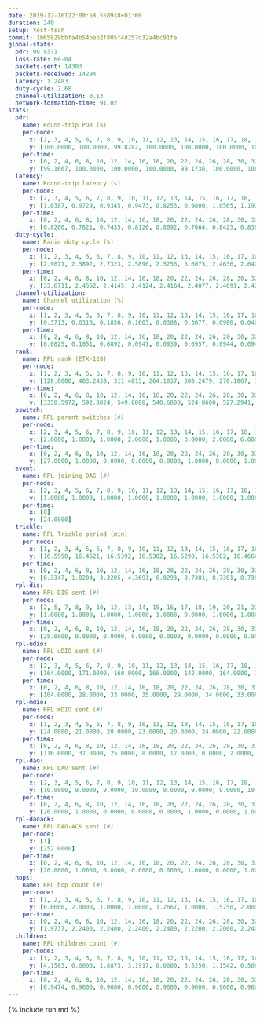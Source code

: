 ```yaml
---
date: 2019-12-16T22:00:58.558918+01:00
duration: 240
setup: test-tsch
commit: 1b65829bbfa4b54beb2f805f4d257d32a4bc91fe
global-stats:
  pdr: 99.9371
  loss-rate: 6e-04
  packets-sent: 14303
  packets-received: 14294
  latency: 1.2483
  duty-cycle: 2.68
  channel-utilization: 0.13
  network-formation-time: 91.02
stats:
  pdr:
    name: Round-trip PDR (%)
    per-node:
      x: [2, 3, 4, 5, 6, 7, 8, 9, 10, 11, 12, 13, 14, 15, 16, 17, 18, 19, 20, 21, 22, 23, 24, 25]
      y: [100.0000, 100.0000, 99.8282, 100.0000, 100.0000, 100.0000, 100.0000, 100.0000, 100.0000, 99.8282, 100.0000, 100.0000, 99.8264, 100.0000, 100.0000, 99.4932, 100.0000, 99.8316, 100.0000, 100.0000, 99.8331, 100.0000, 100.0000, 99.8339]
    per-time:
      x: [0, 2, 4, 6, 8, 10, 12, 14, 16, 18, 20, 22, 24, 26, 28, 30, 32, 34, 36, 38, 40, 42, 44, 46, 48, 50, 52, 54, 56, 58, 60, 62, 64, 66, 68, 70, 72, 74, 76, 78, 80, 82, 84, 86, 88, 90, 92, 94, 96, 98, 100, 102, 104, 106, 108, 110, 112, 114, 116, 118, 120, 122, 124, 126, 128, 130, 132, 134, 136, 138, 140, 142, 144, 146, 148, 150, 152, 154, 156, 158, 160, 162, 164, 166, 168, 170, 172, 174, 176, 178, 180, 182, 184, 186, 188, 190, 192, 194, 196, 198, 200, 202, 204, 206, 208, 210, 212, 214, 216, 218, 220, 222, 224, 226, 228, 230, 232, 234, 236, 238]
      y: [99.1667, 100.0000, 100.0000, 100.0000, 99.1736, 100.0000, 100.0000, 100.0000, 100.0000, 100.0000, 100.0000, 100.0000, 100.0000, 99.1667, 100.0000, 100.0000, 100.0000, 100.0000, 100.0000, 100.0000, 100.0000, 100.0000, 100.0000, 100.0000, 99.1667, 99.1667, 100.0000, 100.0000, 100.0000, 100.0000, 100.0000, 100.0000, 100.0000, 100.0000, 100.0000, 100.0000, 100.0000, 100.0000, 100.0000, 100.0000, 100.0000, 99.1667, 100.0000, 100.0000, 100.0000, 100.0000, 100.0000, 99.1667, 100.0000, 100.0000, 100.0000, 100.0000, 100.0000, 100.0000, 100.0000, 100.0000, 100.0000, 100.0000, 100.0000, 100.0000, 100.0000, 100.0000, 100.0000, 100.0000, 100.0000, 100.0000, 100.0000, 100.0000, 100.0000, 100.0000, 100.0000, 100.0000, 100.0000, 100.0000, 100.0000, 100.0000, 100.0000, 100.0000, 100.0000, 100.0000, 100.0000, 100.0000, 100.0000, 100.0000, 100.0000, 100.0000, 100.0000, 100.0000, 100.0000, 100.0000, 100.0000, 100.0000, 100.0000, 100.0000, 100.0000, 100.0000, 100.0000, 100.0000, 100.0000, 100.0000, 100.0000, 100.0000, 100.0000, 100.0000, 100.0000, 100.0000, 100.0000, 98.3333, 100.0000, 100.0000, 100.0000, 100.0000, 100.0000, 100.0000, 100.0000, 100.0000, 100.0000, 100.0000, 100.0000, 100.0000]
  latency:
    name: Round-trip latency (s)
    per-node:
      x: [2, 3, 4, 5, 6, 7, 8, 9, 10, 11, 12, 13, 14, 15, 16, 17, 18, 19, 20, 21, 22, 23, 24, 25]
      y: [1.0387, 0.9729, 0.9345, 0.9473, 0.8253, 0.9800, 1.0565, 1.1924, 1.0376, 1.2938, 1.0571, 1.1162, 1.2720, 1.2995, 1.1558, 1.3487, 1.4238, 1.4213, 1.3522, 1.5247, 1.4952, 1.7129, 1.6745, 1.8011]
    per-time:
      x: [0, 2, 4, 6, 8, 10, 12, 14, 16, 18, 20, 22, 24, 26, 28, 30, 32, 34, 36, 38, 40, 42, 44, 46, 48, 50, 52, 54, 56, 58, 60, 62, 64, 66, 68, 70, 72, 74, 76, 78, 80, 82, 84, 86, 88, 90, 92, 94, 96, 98, 100, 102, 104, 106, 108, 110, 112, 114, 116, 118, 120, 122, 124, 126, 128, 130, 132, 134, 136, 138, 140, 142, 144, 146, 148, 150, 152, 154, 156, 158, 160, 162, 164, 166, 168, 170, 172, 174, 176, 178, 180, 182, 184, 186, 188, 190, 192, 194, 196, 198, 200, 202, 204, 206, 208, 210, 212, 214, 216, 218, 220, 222, 224, 226, 228, 230, 232, 234, 236, 238]
      y: [0.8200, 0.7821, 0.7435, 0.8120, 0.8092, 0.7664, 0.8423, 0.8380, 0.7995, 0.7592, 0.7021, 0.7719, 0.7600, 0.7420, 0.7464, 0.7716, 0.6858, 0.7085, 0.7001, 0.6779, 0.7750, 0.7391, 0.7821, 0.8113, 0.7725, 0.6835, 0.7284, 0.7611, 0.7559, 0.8056, 0.8407, 0.7897, 0.6901, 0.7041, 0.7349, 0.7652, 0.8089, 0.7459, 0.8249, 0.7964, 0.6972, 0.9070, 0.9845, 0.7673, 0.8374, 0.7888, 0.8372, 1.2174, 1.1922, 1.0811, 1.0813, 0.9156, 0.8649, 1.3335, 1.5773, 1.4174, 1.1803, 0.9848, 0.9601, 1.2076, 1.6239, 1.6514, 1.5795, 1.2883, 1.1879, 1.3137, 1.6975, 1.6391, 1.6290, 1.6172, 1.6047, 1.5320, 1.6261, 1.6681, 1.5837, 1.6490, 1.6462, 1.6756, 1.6236, 1.6729, 1.6700, 1.7121, 1.6868, 1.6499, 1.7042, 1.7123, 1.6961, 1.6945, 1.6627, 1.6847, 1.6979, 1.6546, 1.6196, 1.6864, 1.6777, 1.6707, 1.6914, 1.6314, 1.7182, 1.6989, 1.6920, 1.6579, 1.6793, 1.6269, 1.6818, 1.6304, 1.6782, 1.6979, 1.6758, 1.7298, 1.6754, 1.6441, 1.7180, 1.7633, 1.6053, 1.6775, 1.6871, 1.6894, 1.7439, 1.6275]
  duty-cycle:
    name: Radio duty cycle (%)
    per-node:
      x: [1, 2, 3, 4, 5, 6, 7, 8, 9, 10, 11, 12, 13, 14, 15, 16, 17, 18, 19, 20, 21, 22, 23, 24, 25]
      y: [2.9071, 2.5892, 2.7323, 2.5896, 2.5256, 3.0075, 2.4636, 2.6402, 2.5593, 2.5117, 2.5210, 2.5671, 2.6088, 2.6202, 2.6063, 2.8932, 2.6015, 2.6542, 2.6912, 2.6493, 2.7098, 2.7698, 2.7788, 2.7923, 2.7657]
    per-time:
      x: [0, 2, 4, 6, 8, 10, 12, 14, 16, 18, 20, 22, 24, 26, 28, 30, 32, 34, 36, 38, 40, 42, 44, 46, 48, 50, 52, 54, 56, 58, 60, 62, 64, 66, 68, 70, 72, 74, 76, 78, 80, 82, 84, 86, 88, 90, 92, 94, 96, 98, 100, 102, 104, 106, 108, 110, 112, 114, 116, 118, 120, 122, 124, 126, 128, 130, 132, 134, 136, 138, 140, 142, 144, 146, 148, 150, 152, 154, 156, 158, 160, 162, 164, 166, 168, 170, 172, 174, 176, 178, 180, 182, 184, 186, 188, 190, 192, 194, 196, 198, 200, 202, 204, 206, 208, 210, 212, 214, 216, 218, 220, 222, 224, 226, 228, 230, 232, 234, 236, 238, 240]
      y: [33.6711, 2.4562, 2.4145, 2.4124, 2.4164, 2.4077, 2.4091, 2.4202, 2.4164, 2.4140, 2.4051, 2.4013, 2.4146, 2.4153, 2.4239, 2.4134, 2.4089, 2.3919, 2.4090, 2.3967, 2.3988, 2.4152, 2.4062, 2.4191, 2.4048, 2.4117, 2.3997, 2.3995, 2.4106, 2.4113, 2.4000, 2.4063, 2.4105, 2.3936, 2.4005, 2.4113, 2.3967, 2.3995, 2.3896, 2.3960, 2.4044, 2.4055, 2.4102, 2.4141, 2.3947, 2.3946, 2.3993, 2.4000, 2.4236, 2.4189, 2.4259, 2.4375, 2.4466, 2.4123, 2.4219, 2.8863, 2.9020, 2.7802, 2.4314, 2.4100, 2.4044, 2.4026, 2.4179, 2.4028, 2.4127, 2.4103, 2.4107, 2.4105, 2.3992, 2.4099, 2.4007, 2.4187, 2.4008, 2.3992, 2.4004, 2.3930, 2.4010, 2.4176, 2.4082, 2.3994, 2.4225, 2.4039, 2.4078, 2.4171, 2.4076, 2.4199, 2.4278, 2.4109, 2.3983, 2.3900, 2.4032, 2.3966, 2.3926, 2.3890, 2.4277, 2.4025, 2.4032, 2.4061, 2.4064, 2.4055, 2.4069, 2.4027, 2.3982, 2.4120, 2.3975, 2.3973, 2.3959, 2.7526, 2.4819, 2.4558, 2.3671, 2.4068, 2.4112, 2.4127, 2.4099, 2.4033, 2.4047, 2.4114, 2.4120, 2.4072, null]
  channel-utilization:
    name: Channel utilization (%)
    per-node:
      x: [1, 2, 3, 4, 5, 6, 7, 8, 9, 10, 11, 12, 13, 14, 15, 16, 17, 18, 19, 20, 21, 22, 23, 24, 25]
      y: [0.3713, 0.0316, 0.1856, 0.1603, 0.0308, 0.3677, 0.0980, 0.0481, 0.0377, 0.1176, 0.0320, 0.0440, 0.0845, 0.0328, 0.0466, 0.2990, 0.0524, 0.0615, 0.0378, 0.0433, 0.0768, 0.0490, 0.0323, 0.0337, 0.0323]
    per-time:
      x: [0, 2, 4, 6, 8, 10, 12, 14, 16, 18, 20, 22, 24, 26, 28, 30, 32, 34, 36, 38, 40, 42, 44, 46, 48, 50, 52, 54, 56, 58, 60, 62, 64, 66, 68, 70, 72, 74, 76, 78, 80, 82, 84, 86, 88, 90, 92, 94, 96, 98, 100, 102, 104, 106, 108, 110, 112, 114, 116, 118, 120, 122, 124, 126, 128, 130, 132, 134, 136, 138, 140, 142, 144, 146, 148, 150, 152, 154, 156, 158, 160, 162, 164, 166, 168, 170, 172, 174, 176, 178, 180, 182, 184, 186, 188, 190, 192, 194, 196, 198, 200, 202, 204, 206, 208, 210, 212, 214, 216, 218, 220, 222, 224, 226, 228, 230, 232, 234, 236, 238, 240]
      y: [0.0825, 0.1051, 0.0892, 0.0941, 0.0939, 0.0957, 0.0944, 0.0948, 0.0924, 0.0966, 0.0947, 0.0841, 0.1004, 0.0916, 0.1008, 0.0922, 0.0908, 0.0858, 0.0917, 0.0853, 0.0891, 0.0937, 0.0910, 0.0967, 0.0930, 0.0887, 0.0899, 0.0890, 0.0914, 0.0925, 0.0910, 0.0906, 0.0906, 0.0859, 0.0885, 0.0910, 0.0885, 0.0899, 0.0838, 0.0876, 0.0892, 0.0898, 0.0907, 0.0994, 0.0862, 0.0875, 0.0889, 0.0966, 0.1009, 0.0981, 0.0985, 0.1050, 0.1084, 0.0972, 0.0947, 0.3184, 0.3115, 0.2420, 0.1009, 0.0909, 0.0878, 0.0871, 0.0952, 0.0895, 0.0948, 0.0945, 0.0919, 0.0941, 0.0877, 0.0920, 0.0886, 0.0971, 0.0888, 0.0884, 0.0913, 0.0848, 0.0873, 0.0945, 0.0888, 0.0890, 0.0992, 0.0908, 0.0914, 0.0946, 0.0909, 0.0956, 0.0985, 0.0935, 0.0869, 0.0849, 0.0905, 0.0885, 0.0841, 0.0827, 0.1018, 0.0879, 0.0880, 0.0914, 0.0924, 0.0930, 0.0919, 0.0889, 0.0889, 0.0930, 0.0845, 0.0884, 0.0881, 0.2745, 0.1195, 0.0786, 0.0588, 0.0929, 0.0927, 0.0945, 0.0950, 0.0912, 0.0911, 0.0964, 0.0945, 0.0925, null]
  rank:
    name: RPL rank (ETX-128)
    per-node:
      x: [1, 2, 3, 4, 5, 6, 7, 8, 9, 10, 11, 12, 13, 14, 15, 16, 17, 18, 19, 20, 21, 22, 23, 24, 25]
      y: [128.0000, 403.2438, 311.4813, 264.1037, 308.2479, 270.1867, 378.1605, 685.4876, 501.3333, 464.8876, 550.5524, 421.3770, 460.0287, 846.4082, 479.3636, 471.1097, 534.5000, 600.1734, 611.5020, 618.3710, 881.5226, 626.5311, 732.1992, 741.0840, 758.2955]
    per-time:
      x: [0, 2, 4, 6, 8, 10, 12, 14, 16, 18, 20, 22, 24, 26, 28, 30, 32, 34, 36, 38, 40, 42, 44, 46, 48, 50, 52, 54, 56, 58, 60, 62, 64, 66, 68, 70, 72, 74, 76, 78, 80, 82, 84, 86, 88, 90, 92, 94, 96, 98, 100, 102, 104, 106, 108, 110, 112, 114, 116, 118, 120, 122, 124, 126, 128, 130, 132, 134, 136, 138, 140, 142, 144, 146, 148, 150, 152, 154, 156, 158, 160, 162, 164, 166, 168, 170, 172, 174, 176, 178, 180, 182, 184, 186, 188, 190, 192, 194, 196, 198, 200, 202, 204, 206, 208, 210, 212, 214, 216, 218, 220, 222, 224, 226, 228, 230, 232, 234, 236, 238]
      y: [3350.5972, 592.8824, 549.0800, 540.6800, 524.8600, 527.2941, 529.1000, 541.7059, 530.3200, 529.0000, 514.8400, 504.8077, 498.8600, 497.8000, 511.5490, 509.5882, 505.5200, 497.3200, 490.6471, 489.8200, 490.4510, 487.2800, 483.5882, 490.3333, 491.7115, 496.0200, 500.1600, 498.9000, 506.3208, 491.6863, 492.3200, 476.9808, 480.9600, 482.1800, 483.5600, 480.6600, 481.7400, 484.5098, 480.3800, 476.3800, 466.1961, 467.1600, 474.9412, 474.7600, 476.0800, 476.9800, 474.6226, 474.9804, 498.2264, 486.4600, 489.0980, 498.1569, 496.6923, 483.1569, 477.2157, 455.9441, 488.2271, 466.1891, 457.6075, 484.7200, 490.5098, 482.6200, 481.5882, 477.9412, 487.1111, 472.2600, 471.6600, 474.5098, 473.5200, 472.1400, 464.0600, 467.7500, 470.0192, 462.5490, 456.1600, 463.1800, 465.6000, 467.9400, 467.9000, 468.7000, 470.5686, 471.8824, 470.2000, 480.1538, 472.1200, 479.7000, 478.1961, 483.6346, 476.6200, 480.8077, 471.5200, 470.7255, 476.8400, 479.7600, 480.8039, 475.9600, 475.4800, 477.2800, 485.7115, 477.0600, 491.5098, 483.9000, 483.8800, 497.2115, 491.7200, 490.5000, 489.8235, 481.5865, 494.4638, 497.4170, 415.7259, 494.0196, 498.3333, 495.3800, 505.8400, 505.7885, 499.5686, 497.6600, 500.8824, 504.2157]
  pswitch:
    name: RPL parent switches (#)
    per-node:
      x: [2, 3, 4, 5, 6, 7, 8, 9, 10, 11, 12, 13, 14, 15, 16, 17, 18, 19, 20, 21, 22, 23, 24, 25]
      y: [2.0000, 1.0000, 1.0000, 2.0000, 1.0000, 3.0000, 2.0000, 6.0000, 2.0000, 8.0000, 4.0000, 4.0000, 5.0000, 2.0000, 2.0000, 4.0000, 8.0000, 8.0000, 8.0000, 3.0000, 2.0000, 12.0000, 11.0000, 8.0000]
    per-time:
      x: [0, 2, 4, 6, 8, 10, 12, 14, 16, 18, 20, 22, 24, 26, 28, 30, 32, 34, 36, 38, 40, 42, 44, 46, 48, 50, 52, 54, 56, 58, 60, 62, 64, 66, 68, 70, 72, 74, 76, 78, 80, 82, 84, 86, 88, 90, 92, 94, 96, 98, 100, 102, 104, 106, 108, 110, 112, 114, 116, 118, 120, 122, 124, 126, 128, 130, 132, 134, 136, 138, 140, 142, 144, 146, 148, 150, 152, 154, 156, 158, 160, 162, 164, 166, 168, 170, 172, 174, 176, 178, 180, 182, 184, 186, 188, 190, 192, 194, 196, 198, 200, 202, 204, 206, 208, 210, 212, 214, 216, 218, 220, 222, 224, 226, 228, 230, 232, 234, 236, 238]
      y: [27.0000, 1.0000, 0.0000, 0.0000, 0.0000, 1.0000, 0.0000, 1.0000, 0.0000, 2.0000, 0.0000, 2.0000, 0.0000, 0.0000, 1.0000, 1.0000, 0.0000, 0.0000, 1.0000, 0.0000, 1.0000, 0.0000, 1.0000, 1.0000, 2.0000, 0.0000, 0.0000, 0.0000, 3.0000, 1.0000, 0.0000, 2.0000, 0.0000, 0.0000, 0.0000, 0.0000, 0.0000, 1.0000, 0.0000, 0.0000, 1.0000, 0.0000, 1.0000, 0.0000, 0.0000, 0.0000, 3.0000, 1.0000, 3.0000, 0.0000, 1.0000, 1.0000, 2.0000, 1.0000, 1.0000, 1.0000, 1.0000, 0.0000, 1.0000, 0.0000, 1.0000, 0.0000, 1.0000, 1.0000, 4.0000, 0.0000, 0.0000, 1.0000, 0.0000, 0.0000, 0.0000, 2.0000, 2.0000, 1.0000, 0.0000, 0.0000, 0.0000, 0.0000, 0.0000, 0.0000, 1.0000, 1.0000, 0.0000, 2.0000, 0.0000, 0.0000, 1.0000, 2.0000, 0.0000, 2.0000, 0.0000, 1.0000, 0.0000, 0.0000, 1.0000, 0.0000, 0.0000, 0.0000, 2.0000, 0.0000, 1.0000, 0.0000, 0.0000, 2.0000, 0.0000, 2.0000, 1.0000, 0.0000, 2.0000, 1.0000, 0.0000, 1.0000, 1.0000, 0.0000, 0.0000, 2.0000, 1.0000, 0.0000, 1.0000, 1.0000]
  event:
    name: RPL joining DAG (#)
    per-node:
      x: [2, 3, 4, 5, 6, 7, 8, 9, 10, 11, 12, 13, 14, 15, 16, 17, 18, 19, 20, 21, 22, 23, 24, 25]
      y: [1.0000, 1.0000, 1.0000, 1.0000, 1.0000, 1.0000, 1.0000, 1.0000, 1.0000, 1.0000, 1.0000, 1.0000, 1.0000, 1.0000, 1.0000, 1.0000, 1.0000, 1.0000, 1.0000, 1.0000, 1.0000, 1.0000, 1.0000, 1.0000]
    per-time:
      x: [0]
      y: [24.0000]
  trickle:
    name: RPL Trickle period (min)
    per-node:
      x: [1, 2, 3, 4, 5, 6, 7, 8, 9, 10, 11, 12, 13, 14, 15, 16, 17, 18, 19, 20, 21, 22, 23, 24, 25]
      y: [16.5990, 16.4621, 16.5392, 16.5302, 16.5290, 16.5302, 16.4660, 16.5262, 16.5494, 17.3455, 16.4242, 16.5368, 16.5351, 16.5021, 16.5265, 17.3437, 16.5342, 16.5139, 16.5808, 16.5315, 16.5121, 16.5766, 16.6125, 16.6090, 16.5985]
    per-time:
      x: [0, 2, 4, 6, 8, 10, 12, 14, 16, 18, 20, 22, 24, 26, 28, 30, 32, 34, 36, 38, 40, 42, 44, 46, 48, 50, 52, 54, 56, 58, 60, 62, 64, 66, 68, 70, 72, 74, 76, 78, 80, 82, 84, 86, 88, 90, 92, 94, 96, 98, 100, 102, 104, 106, 108, 110, 112, 114, 116, 118, 120, 122, 124, 126, 128, 130, 132, 134, 136, 138, 140, 142, 144, 146, 148, 150, 152, 154, 156, 158, 160, 162, 164, 166, 168, 170, 172, 174, 176, 178, 180, 182, 184, 186, 188, 190, 192, 194, 196, 198, 200, 202, 204, 206, 208, 210, 212, 214, 216, 218, 220, 222, 224, 226, 228, 230, 232, 234, 236, 238]
      y: [0.3347, 1.8204, 3.3205, 4.3691, 6.0293, 8.7381, 8.7381, 8.7381, 8.7381, 17.3082, 17.4763, 17.4763, 17.4763, 17.4763, 17.4763, 17.4763, 17.4763, 17.4763, 17.4763, 17.4763, 17.4763, 17.4763, 17.4763, 17.4763, 17.4763, 17.4763, 17.4763, 17.4763, 17.4763, 17.4763, 17.4763, 17.4763, 17.4763, 17.4763, 17.4763, 17.4763, 17.4763, 17.4763, 17.4763, 17.4763, 17.4763, 17.4763, 17.4763, 17.4763, 17.4763, 17.4763, 17.4763, 17.4763, 17.4763, 17.4763, 17.4763, 17.4763, 17.4763, 17.4763, 17.4763, 17.4763, 17.4763, 17.4763, 17.4763, 17.4763, 17.4763, 17.4763, 17.4763, 17.4763, 17.4763, 17.4763, 17.4763, 17.4763, 17.4763, 17.4763, 17.4763, 17.4763, 17.4763, 17.4763, 17.4763, 17.4763, 17.4763, 17.4763, 17.4763, 17.4763, 17.4763, 17.4763, 17.4763, 17.4763, 17.4763, 17.4763, 17.4763, 17.4763, 17.4763, 17.4763, 17.4763, 17.4763, 17.4763, 17.4763, 17.4763, 17.4763, 17.4763, 17.4763, 17.4763, 17.4763, 17.4763, 17.4763, 17.4763, 17.4763, 17.4763, 17.4763, 17.4763, 17.4763, 17.4763, 17.4763, 17.4763, 17.4763, 17.4763, 17.4763, 17.4763, 17.4763, 17.4763, 17.4763, 17.4763, 17.4763]
  rpl-dis:
    name: RPL DIS sent (#)
    per-node:
      x: [2, 5, 7, 8, 9, 10, 12, 13, 14, 15, 16, 17, 18, 19, 20, 21, 22, 23, 24, 25]
      y: [1.0000, 1.0000, 1.0000, 1.0000, 1.0000, 9.0000, 1.0000, 1.0000, 1.0000, 1.0000, 8.0000, 1.0000, 1.0000, 2.0000, 1.0000, 1.0000, 2.0000, 2.0000, 3.0000, 2.0000]
    per-time:
      x: [0, 2, 4, 6, 8, 10, 12, 14, 16, 18, 20, 22, 24, 26, 28, 30, 32, 34, 36, 38, 40, 42, 44, 46, 48, 50, 52, 54, 56, 58, 60, 62, 64, 66, 68, 70, 72, 74, 76, 78, 80, 82, 84, 86, 88, 90, 92, 94, 96, 98, 100, 102, 104, 106, 108, 110, 112, 114, 116, 118, 120, 122, 124, 126, 128, 130, 132, 134, 136, 138, 140, 142, 144, 146, 148, 150, 152, 154, 156, 158, 160, 162, 164, 166, 168, 170, 172, 174, 176, 178, 180, 182, 184, 186, 188, 190, 192, 194, 196, 198, 200, 202, 204, 206, 208, 210, 212, 214, 216, 218, 220]
      y: [25.0000, 0.0000, 0.0000, 0.0000, 0.0000, 0.0000, 0.0000, 0.0000, 0.0000, 0.0000, 0.0000, 0.0000, 0.0000, 0.0000, 0.0000, 0.0000, 0.0000, 0.0000, 0.0000, 0.0000, 0.0000, 0.0000, 0.0000, 0.0000, 0.0000, 0.0000, 0.0000, 0.0000, 0.0000, 0.0000, 0.0000, 0.0000, 0.0000, 0.0000, 0.0000, 0.0000, 0.0000, 0.0000, 0.0000, 0.0000, 0.0000, 0.0000, 0.0000, 0.0000, 0.0000, 0.0000, 0.0000, 0.0000, 0.0000, 0.0000, 0.0000, 0.0000, 0.0000, 0.0000, 0.0000, 0.0000, 5.0000, 3.0000, 0.0000, 0.0000, 0.0000, 0.0000, 0.0000, 0.0000, 0.0000, 0.0000, 0.0000, 0.0000, 0.0000, 0.0000, 0.0000, 0.0000, 0.0000, 0.0000, 0.0000, 0.0000, 0.0000, 0.0000, 0.0000, 0.0000, 0.0000, 0.0000, 0.0000, 0.0000, 0.0000, 0.0000, 0.0000, 0.0000, 0.0000, 0.0000, 0.0000, 0.0000, 0.0000, 0.0000, 0.0000, 0.0000, 0.0000, 0.0000, 0.0000, 0.0000, 0.0000, 0.0000, 0.0000, 0.0000, 0.0000, 0.0000, 0.0000, 0.0000, 1.0000, 4.0000, 3.0000]
  rpl-udio:
    name: RPL uDIO sent (#)
    per-node:
      x: [2, 3, 4, 5, 6, 7, 8, 9, 10, 11, 12, 13, 14, 15, 16, 17, 18, 19, 20, 21, 22, 23, 24, 25]
      y: [164.0000, 171.0000, 160.0000, 166.0000, 142.0000, 164.0000, 168.0000, 167.0000, 169.0000, 170.0000, 168.0000, 165.0000, 163.0000, 163.0000, 176.0000, 164.0000, 170.0000, 168.0000, 168.0000, 165.0000, 163.0000, 168.0000, 164.0000, 168.0000]
    per-time:
      x: [0, 2, 4, 6, 8, 10, 12, 14, 16, 18, 20, 22, 24, 26, 28, 30, 32, 34, 36, 38, 40, 42, 44, 46, 48, 50, 52, 54, 56, 58, 60, 62, 64, 66, 68, 70, 72, 74, 76, 78, 80, 82, 84, 86, 88, 90, 92, 94, 96, 98, 100, 102, 104, 106, 108, 110, 112, 114, 116, 118, 120, 122, 124, 126, 128, 130, 132, 134, 136, 138, 140, 142, 144, 146, 148, 150, 152, 154, 156, 158, 160, 162, 164, 166, 168, 170, 172, 174, 176, 178, 180, 182, 184, 186, 188, 190, 192, 194, 196, 198, 200, 202, 204, 206, 208, 210, 212, 214, 216, 218, 220, 222, 224, 226, 228, 230, 232, 234, 236, 238, 240]
      y: [104.0000, 28.0000, 33.0000, 35.0000, 29.0000, 34.0000, 33.0000, 33.0000, 34.0000, 31.0000, 31.0000, 34.0000, 32.0000, 33.0000, 33.0000, 31.0000, 33.0000, 34.0000, 33.0000, 34.0000, 30.0000, 30.0000, 31.0000, 30.0000, 31.0000, 32.0000, 31.0000, 31.0000, 26.0000, 31.0000, 30.0000, 39.0000, 30.0000, 30.0000, 31.0000, 33.0000, 33.0000, 35.0000, 33.0000, 34.0000, 35.0000, 32.0000, 32.0000, 32.0000, 30.0000, 34.0000, 36.0000, 36.0000, 34.0000, 28.0000, 38.0000, 31.0000, 35.0000, 30.0000, 34.0000, 45.0000, 35.0000, 42.0000, 29.0000, 31.0000, 30.0000, 37.0000, 30.0000, 30.0000, 33.0000, 26.0000, 33.0000, 30.0000, 37.0000, 34.0000, 30.0000, 32.0000, 33.0000, 30.0000, 31.0000, 36.0000, 30.0000, 31.0000, 33.0000, 33.0000, 33.0000, 28.0000, 31.0000, 34.0000, 33.0000, 32.0000, 30.0000, 37.0000, 28.0000, 35.0000, 32.0000, 26.0000, 34.0000, 34.0000, 34.0000, 31.0000, 28.0000, 34.0000, 34.0000, 31.0000, 29.0000, 33.0000, 32.0000, 28.0000, 28.0000, 39.0000, 32.0000, 36.0000, 43.0000, 35.0000, 34.0000, 33.0000, 33.0000, 33.0000, 36.0000, 33.0000, 29.0000, 35.0000, 34.0000, 29.0000, 0.0000]
  rpl-mdio:
    name: RPL mDIO sent (#)
    per-node:
      x: [1, 2, 3, 4, 5, 6, 7, 8, 9, 10, 11, 12, 13, 14, 15, 16, 17, 18, 19, 20, 21, 22, 23, 24, 25]
      y: [24.0000, 21.0000, 20.0000, 23.0000, 20.0000, 24.0000, 22.0000, 21.0000, 20.0000, 23.0000, 20.0000, 21.0000, 24.0000, 20.0000, 23.0000, 25.0000, 20.0000, 23.0000, 20.0000, 22.0000, 23.0000, 20.0000, 21.0000, 21.0000, 20.0000]
    per-time:
      x: [0, 2, 4, 6, 8, 10, 12, 14, 16, 18, 20, 22, 24, 26, 28, 30, 32, 34, 36, 38, 40, 42, 44, 46, 48, 50, 52, 54, 56, 58, 60, 62, 64, 66, 68, 70, 72, 74, 76, 78, 80, 82, 84, 86, 88, 90, 92, 94, 96, 98, 100, 102, 104, 106, 108, 110, 112, 114, 116, 118, 120, 122, 124, 126, 128, 130, 132, 134, 136, 138, 140, 142, 144, 146, 148, 150, 152, 154, 156, 158, 160, 162, 164, 166, 168, 170, 172, 174, 176, 178, 180, 182, 184, 186, 188, 190, 192, 194, 196, 198, 200, 202, 204, 206, 208, 210, 212, 214, 216, 218, 220, 222, 224, 226, 228, 230, 232, 234, 236, 238]
      y: [116.0000, 37.0000, 25.0000, 8.0000, 17.0000, 0.0000, 2.0000, 9.0000, 12.0000, 2.0000, 0.0000, 0.0000, 0.0000, 7.0000, 4.0000, 7.0000, 2.0000, 4.0000, 1.0000, 0.0000, 0.0000, 0.0000, 3.0000, 3.0000, 9.0000, 6.0000, 4.0000, 0.0000, 0.0000, 0.0000, 0.0000, 4.0000, 7.0000, 4.0000, 7.0000, 3.0000, 0.0000, 0.0000, 0.0000, 2.0000, 7.0000, 5.0000, 7.0000, 3.0000, 1.0000, 0.0000, 0.0000, 0.0000, 1.0000, 2.0000, 8.0000, 10.0000, 4.0000, 0.0000, 0.0000, 1.0000, 0.0000, 2.0000, 8.0000, 6.0000, 6.0000, 2.0000, 0.0000, 0.0000, 1.0000, 0.0000, 8.0000, 5.0000, 4.0000, 4.0000, 3.0000, 0.0000, 0.0000, 0.0000, 2.0000, 6.0000, 5.0000, 6.0000, 5.0000, 1.0000, 0.0000, 0.0000, 0.0000, 6.0000, 5.0000, 4.0000, 6.0000, 4.0000, 0.0000, 0.0000, 0.0000, 0.0000, 5.0000, 4.0000, 4.0000, 9.0000, 3.0000, 0.0000, 0.0000, 0.0000, 2.0000, 5.0000, 3.0000, 7.0000, 7.0000, 1.0000, 0.0000, 0.0000, 1.0000, 2.0000, 10.0000, 3.0000, 6.0000, 3.0000, 1.0000, 0.0000, 0.0000, 1.0000, 2.0000, 9.0000]
  rpl-dao:
    name: RPL DAO sent (#)
    per-node:
      x: [2, 3, 4, 5, 6, 7, 8, 9, 10, 11, 12, 13, 14, 15, 16, 17, 18, 19, 20, 21, 22, 23, 24, 25]
      y: [10.0000, 9.0000, 9.0000, 10.0000, 9.0000, 9.0000, 9.0000, 10.0000, 10.0000, 13.0000, 10.0000, 10.0000, 11.0000, 9.0000, 10.0000, 10.0000, 12.0000, 13.0000, 12.0000, 11.0000, 9.0000, 14.0000, 13.0000, 11.0000]
    per-time:
      x: [0, 2, 4, 6, 8, 10, 12, 14, 16, 18, 20, 22, 24, 26, 28, 30, 32, 34, 36, 38, 40, 42, 44, 46, 48, 50, 52, 54, 56, 58, 60, 62, 64, 66, 68, 70, 72, 74, 76, 78, 80, 82, 84, 86, 88, 90, 92, 94, 96, 98, 100, 102, 104, 106, 108, 110, 112, 114, 116, 118, 120, 122, 124, 126, 128, 130, 132, 134, 136, 138, 140, 142, 144, 146, 148, 150, 152, 154, 156, 158, 160, 162, 164, 166, 168, 170, 172, 174, 176, 178, 180, 182, 184, 186, 188, 190, 192, 194, 196, 198, 200, 202, 204, 206, 208, 210, 212, 214, 216, 218, 220, 222, 224, 226, 228, 230, 232, 234, 236, 238]
      y: [26.0000, 1.0000, 0.0000, 0.0000, 0.0000, 1.0000, 0.0000, 1.0000, 0.0000, 2.0000, 0.0000, 2.0000, 0.0000, 0.0000, 17.0000, 2.0000, 0.0000, 0.0000, 1.0000, 1.0000, 1.0000, 0.0000, 1.0000, 2.0000, 2.0000, 1.0000, 0.0000, 0.0000, 12.0000, 4.0000, 0.0000, 2.0000, 0.0000, 2.0000, 0.0000, 0.0000, 1.0000, 3.0000, 0.0000, 1.0000, 2.0000, 0.0000, 9.0000, 6.0000, 0.0000, 1.0000, 4.0000, 1.0000, 2.0000, 0.0000, 2.0000, 4.0000, 3.0000, 0.0000, 2.0000, 2.0000, 3.0000, 4.0000, 1.0000, 1.0000, 2.0000, 1.0000, 2.0000, 1.0000, 4.0000, 3.0000, 2.0000, 1.0000, 1.0000, 2.0000, 1.0000, 6.0000, 2.0000, 2.0000, 2.0000, 0.0000, 1.0000, 2.0000, 1.0000, 2.0000, 3.0000, 1.0000, 1.0000, 3.0000, 1.0000, 4.0000, 3.0000, 3.0000, 2.0000, 2.0000, 0.0000, 3.0000, 0.0000, 2.0000, 4.0000, 1.0000, 1.0000, 0.0000, 3.0000, 3.0000, 4.0000, 2.0000, 1.0000, 3.0000, 0.0000, 3.0000, 1.0000, 1.0000, 6.0000, 2.0000, 0.0000, 2.0000, 2.0000, 1.0000, 6.0000, 2.0000, 3.0000, 1.0000, 1.0000, 1.0000]
  rpl-daoack:
    name: RPL DAO-ACK sent (#)
    per-node:
      x: [1]
      y: [252.0000]
    per-time:
      x: [0, 2, 4, 6, 8, 10, 12, 14, 16, 18, 20, 22, 24, 26, 28, 30, 32, 34, 36, 38, 40, 42, 44, 46, 48, 50, 52, 54, 56, 58, 60, 62, 64, 66, 68, 70, 72, 74, 76, 78, 80, 82, 84, 86, 88, 90, 92, 94, 96, 98, 100, 102, 104, 106, 108, 110, 112, 114, 116, 118, 120, 122, 124, 126, 128, 130, 132, 134, 136, 138, 140, 142, 144, 146, 148, 150, 152, 154, 156, 158, 160, 162, 164, 166, 168, 170, 172, 174, 176, 178, 180, 182, 184, 186, 188, 190, 192, 194, 196, 198, 200, 202, 204, 206, 208, 210, 212, 214, 216, 218, 220, 222, 224, 226, 228, 230, 232, 234, 236, 238]
      y: [26.0000, 1.0000, 0.0000, 0.0000, 0.0000, 1.0000, 0.0000, 1.0000, 0.0000, 2.0000, 0.0000, 2.0000, 0.0000, 0.0000, 17.0000, 2.0000, 0.0000, 0.0000, 1.0000, 1.0000, 1.0000, 0.0000, 1.0000, 2.0000, 2.0000, 1.0000, 0.0000, 0.0000, 12.0000, 4.0000, 0.0000, 2.0000, 0.0000, 2.0000, 0.0000, 0.0000, 1.0000, 3.0000, 0.0000, 1.0000, 2.0000, 0.0000, 9.0000, 6.0000, 0.0000, 1.0000, 4.0000, 1.0000, 2.0000, 0.0000, 2.0000, 4.0000, 3.0000, 0.0000, 2.0000, 2.0000, 3.0000, 4.0000, 1.0000, 1.0000, 2.0000, 1.0000, 2.0000, 1.0000, 4.0000, 3.0000, 2.0000, 1.0000, 1.0000, 2.0000, 1.0000, 6.0000, 2.0000, 2.0000, 2.0000, 0.0000, 1.0000, 2.0000, 1.0000, 2.0000, 3.0000, 1.0000, 1.0000, 3.0000, 1.0000, 4.0000, 3.0000, 3.0000, 2.0000, 2.0000, 0.0000, 3.0000, 0.0000, 2.0000, 3.0000, 1.0000, 1.0000, 0.0000, 3.0000, 3.0000, 4.0000, 2.0000, 1.0000, 3.0000, 0.0000, 3.0000, 1.0000, 1.0000, 6.0000, 2.0000, 0.0000, 2.0000, 2.0000, 1.0000, 6.0000, 3.0000, 2.0000, 1.0000, 1.0000, 1.0000]
  hops:
    name: RPL hop count (#)
    per-node:
      x: [1, 2, 3, 4, 5, 6, 7, 8, 9, 10, 11, 12, 13, 14, 15, 16, 17, 18, 19, 20, 21, 22, 23, 24, 25]
      y: [0.0000, 2.0000, 1.0000, 1.0000, 1.2667, 1.0000, 1.5750, 2.0000, 2.2208, 2.0000, 2.9917, 2.0000, 2.0000, 2.9456, 2.0000, 2.0000, 2.5774, 2.7071, 3.0000, 3.0167, 3.0544, 3.0000, 4.0167, 3.8996, 4.0209]
    per-time:
      x: [0, 2, 4, 6, 8, 10, 12, 14, 16, 18, 20, 22, 24, 26, 28, 30, 32, 34, 36, 38, 40, 42, 44, 46, 48, 50, 52, 54, 56, 58, 60, 62, 64, 66, 68, 70, 72, 74, 76, 78, 80, 82, 84, 86, 88, 90, 92, 94, 96, 98, 100, 102, 104, 106, 108, 110, 112, 114, 116, 118, 120, 122, 124, 126, 128, 130, 132, 134, 136, 138, 140, 142, 144, 146, 148, 150, 152, 154, 156, 158, 160, 162, 164, 166, 168, 170, 172, 174, 176, 178, 180, 182, 184, 186, 188, 190, 192, 194, 196, 198, 200, 202, 204, 206, 208, 210, 212, 214, 216, 218, 220, 222, 224, 226, 228, 230, 232, 234, 236, 238]
      y: [1.9737, 2.2400, 2.2400, 2.2400, 2.2400, 2.2200, 2.2000, 2.2400, 2.2400, 2.2400, 2.2400, 2.2400, 2.2400, 2.2400, 2.2400, 2.2400, 2.2400, 2.2400, 2.2400, 2.2400, 2.2400, 2.2400, 2.2400, 2.2400, 2.2400, 2.2400, 2.2400, 2.2400, 2.2000, 2.1600, 2.1600, 2.1600, 2.1200, 2.1200, 2.1200, 2.1200, 2.1200, 2.1200, 2.1200, 2.1200, 2.1200, 2.1200, 2.1800, 2.2400, 2.2400, 2.2400, 2.3000, 2.3200, 2.3200, 2.3200, 2.3200, 2.6400, 2.5600, 2.4000, 2.4000, 2.4000, 2.4000, 2.4000, 2.4000, 2.4000, 2.4000, 2.4000, 2.3800, 2.3200, 2.3200, 2.3200, 2.3200, 2.3200, 2.3200, 2.3200, 2.3200, 2.3200, 2.3200, 2.3200, 2.3200, 2.3200, 2.3200, 2.3200, 2.3200, 2.3200, 2.3200, 2.3200, 2.3200, 2.3200, 2.3200, 2.3200, 2.3200, 2.3200, 2.3200, 2.3200, 2.3200, 2.3200, 2.3200, 2.3200, 2.3200, 2.3200, 2.3200, 2.3200, 2.3200, 2.3200, 2.3200, 2.3200, 2.3200, 2.3200, 2.3200, 2.3400, 2.3600, 2.3600, 2.3600, 2.3600, 2.3600, 2.3600, 2.3600, 2.3600, 2.3600, 2.3600, 2.3600, 2.3600, 2.3600, 2.3600]
  children:
    name: RPL children count (#)
    per-node:
      x: [1, 2, 3, 4, 5, 6, 7, 8, 9, 10, 11, 12, 13, 14, 15, 16, 17, 18, 19, 20, 21, 22, 23, 24, 25]
      y: [4.1583, 0.0000, 1.8875, 3.1917, 0.0000, 3.5250, 1.1542, 0.5063, 0.0000, 1.3042, 0.0000, 0.3292, 0.9917, 0.0000, 0.3347, 3.3625, 0.1590, 0.6402, 0.1297, 0.3264, 1.3347, 0.5105, 0.0000, 0.1213, 0.0000]
    per-time:
      x: [0, 2, 4, 6, 8, 10, 12, 14, 16, 18, 20, 22, 24, 26, 28, 30, 32, 34, 36, 38, 40, 42, 44, 46, 48, 50, 52, 54, 56, 58, 60, 62, 64, 66, 68, 70, 72, 74, 76, 78, 80, 82, 84, 86, 88, 90, 92, 94, 96, 98, 100, 102, 104, 106, 108, 110, 112, 114, 116, 118, 120, 122, 124, 126, 128, 130, 132, 134, 136, 138, 140, 142, 144, 146, 148, 150, 152, 154, 156, 158, 160, 162, 164, 166, 168, 170, 172, 174, 176, 178, 180, 182, 184, 186, 188, 190, 192, 194, 196, 198, 200, 202, 204, 206, 208, 210, 212, 214, 216, 218, 220, 222, 224, 226, 228, 230, 232, 234, 236, 238]
      y: [0.9474, 0.9600, 0.9600, 0.9600, 0.9600, 0.9600, 0.9600, 0.9600, 0.9600, 0.9600, 0.9600, 0.9600, 0.9600, 0.9600, 0.9600, 0.9600, 0.9600, 0.9600, 0.9600, 0.9600, 0.9600, 0.9600, 0.9600, 0.9600, 0.9600, 0.9600, 0.9600, 0.9600, 0.9600, 0.9600, 0.9600, 0.9600, 0.9600, 0.9600, 0.9600, 0.9600, 0.9600, 0.9600, 0.9600, 0.9600, 0.9600, 0.9600, 0.9600, 0.9600, 0.9600, 0.9600, 0.9600, 0.9600, 0.9600, 0.9600, 0.9600, 0.9600, 0.9600, 0.9600, 0.9600, 0.9600, 0.9600, 0.9600, 0.9600, 0.9600, 0.9600, 0.9600, 0.9600, 0.9600, 0.9600, 0.9600, 0.9600, 0.9600, 0.9600, 0.9600, 0.9600, 0.9600, 0.9600, 0.9600, 0.9600, 0.9600, 0.9600, 0.9600, 0.9600, 0.9600, 0.9600, 0.9600, 0.9600, 0.9600, 0.9600, 0.9600, 0.9600, 0.9600, 0.9600, 0.9600, 0.9600, 0.9600, 0.9600, 0.9600, 0.9600, 0.9600, 0.9600, 0.9600, 0.9600, 0.9600, 0.9600, 0.9600, 0.9600, 0.9600, 0.9600, 0.9600, 0.9600, 0.9600, 0.9600, 0.9600, 0.9600, 0.9600, 0.9600, 0.9600, 0.9600, 0.9600, 0.9600, 0.9600, 0.9600, 0.9600]
---
```


{% include run.md %}
